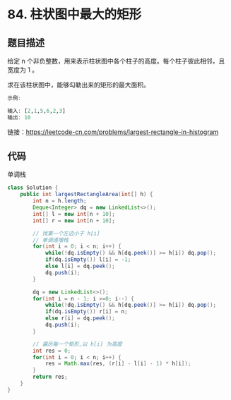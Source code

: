 # 84. 柱状图中最大的矩形

## 题目描述

给定 n 个非负整数，用来表示柱状图中各个柱子的高度。每个柱子彼此相邻，且宽度为 1 。

求在该柱状图中，能够勾勒出来的矩形的最大面积。
 
```r
示例:

输入: [2,1,5,6,2,3]
输出: 10
```

链接：https://leetcode-cn.com/problems/largest-rectangle-in-histogram

## 代码

单调栈

```java
class Solution {
    public int largestRectangleArea(int[] h) {
        int n = h.length;
        Deque<Integer> dq = new LinkedList<>();
        int[] l = new int[n + 10];
        int[] r = new int[n + 10];

        // 找第一个左边小于 h[i] 
        // 单调递增栈
        for(int i = 0; i < n; i++) {
            while(!dq.isEmpty() && h[dq.peek()] >= h[i]) dq.pop();
            if(dq.isEmpty()) l[i] = -1;
            else l[i] = dq.peek();
            dq.push(i);
        }

        dq = new LinkedList<>();
        for(int i = n - 1; i >=0; i--) {
            while(!dq.isEmpty() && h[dq.peek()] >= h[i]) dq.pop();
            if(dq.isEmpty()) r[i] = n;
            else r[i] = dq.peek();
            dq.push(i);
        }

        // 遍历每一个矩形,以 h[i] 为高度
        int res = 0;
        for(int i = 0; i < n; i++) {
            res = Math.max(res, (r[i] - l[i] - 1) * h[i]);
        }
        return res;
    }
}
```
